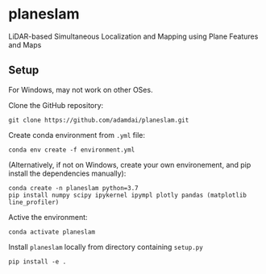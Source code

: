 # planeslam

LiDAR-based Simultaneous Localization and Mapping using Plane Features and Maps

## Setup
For Windows, may not work on other OSes.

Clone the GitHub repository:

    git clone https://github.com/adamdai/planeslam.git

Create conda environment from `.yml` file:

    conda env create -f environment.yml
    
(Alternatively, if not on Windows, create your own environement, and pip install the dependencies manually):

    conda create -n planeslam python=3.7
    pip install numpy scipy ipykernel ipympl plotly pandas (matplotlib line_profiler)
    

Active the environment:
   
    conda activate planeslam
   
Install `planeslam` locally from directory containing `setup.py`
   
    pip install -e .
    

